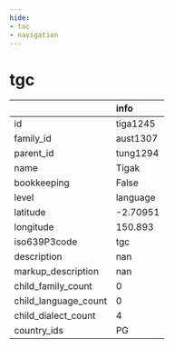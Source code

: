 ```yaml
---
hide:
- toc
- navigation
---
```

# tgc
|                      | info     |
|:---------------------|:---------|
| id                   | tiga1245 |
| family_id            | aust1307 |
| parent_id            | tung1294 |
| name                 | Tigak    |
| bookkeeping          | False    |
| level                | language |
| latitude             | -2.70951 |
| longitude            | 150.893  |
| iso639P3code         | tgc      |
| description          | nan      |
| markup_description   | nan      |
| child_family_count   | 0        |
| child_language_count | 0        |
| child_dialect_count  | 4        |
| country_ids          | PG       |